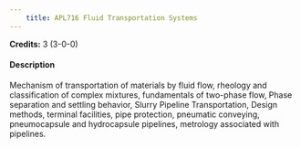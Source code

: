 ```yaml
---
    title: APL716 Fluid Transportation Systems
---
```

**Credits:** 3 (3-0-0)



#### Description 
Mechanism of transportation of materials by fluid flow, rheology and classification of complex mixtures, fundamentals of two-phase flow, Phase separation and settling behavior, Slurry Pipeline Transportation, Design methods, terminal facilities, pipe protection, pneumatic conveying, pneumocapsule and hydrocapsule pipelines, metrology associated with pipelines.